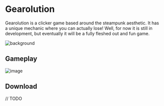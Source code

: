 # Gearolution

Gearolution is a clicker game based around the steampunk aesthetic. It has a unique mechanic where you can actually lose! Well, for now it is still in development, but eventually it will be a fully fleshed out and fun game.

![background](https://github.com/Isibroveliai/clicky/assets/59289995/b003bf7d-d1ab-4e8e-a043-a07c8274563c)

## Gameplay

![image](https://github.com/Isibroveliai/clicky/assets/59289995/e18de3e5-f8b6-4ef1-8967-c3f1dce2bd2f)

## Download

// TODO
